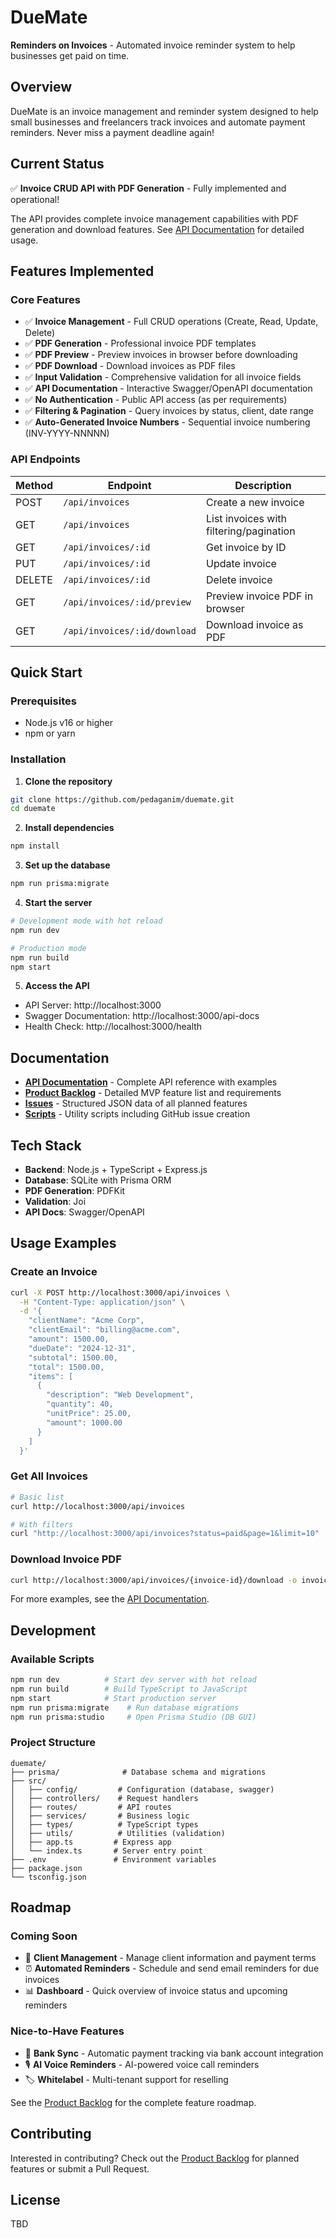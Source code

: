 # DueMate

**Reminders on Invoices** - Automated invoice reminder system to help businesses get paid on time.

## Overview

DueMate is an invoice management and reminder system designed to help small businesses and freelancers track invoices and automate payment reminders. Never miss a payment deadline again!

## Current Status

✅ **Invoice CRUD API with PDF Generation** - Fully implemented and operational!

The API provides complete invoice management capabilities with PDF generation and download features. See [API Documentation](API_README.md) for detailed usage.

## Features Implemented

### Core Features
- ✅ **Invoice Management** - Full CRUD operations (Create, Read, Update, Delete)
- ✅ **PDF Generation** - Professional invoice PDF templates
- ✅ **PDF Preview** - Preview invoices in browser before downloading
- ✅ **PDF Download** - Download invoices as PDF files
- ✅ **Input Validation** - Comprehensive validation for all invoice fields
- ✅ **API Documentation** - Interactive Swagger/OpenAPI documentation
- ✅ **No Authentication** - Public API access (as per requirements)
- ✅ **Filtering & Pagination** - Query invoices by status, client, date range
- ✅ **Auto-Generated Invoice Numbers** - Sequential invoice numbering (INV-YYYY-NNNNN)

### API Endpoints

| Method | Endpoint | Description |
|--------|----------|-------------|
| POST | `/api/invoices` | Create a new invoice |
| GET | `/api/invoices` | List invoices with filtering/pagination |
| GET | `/api/invoices/:id` | Get invoice by ID |
| PUT | `/api/invoices/:id` | Update invoice |
| DELETE | `/api/invoices/:id` | Delete invoice |
| GET | `/api/invoices/:id/preview` | Preview invoice PDF in browser |
| GET | `/api/invoices/:id/download` | Download invoice as PDF |

## Quick Start

### Prerequisites

- Node.js v16 or higher
- npm or yarn

### Installation

1. **Clone the repository**
```bash
git clone https://github.com/pedaganim/duemate.git
cd duemate
```

2. **Install dependencies**
```bash
npm install
```

3. **Set up the database**
```bash
npm run prisma:migrate
```

4. **Start the server**
```bash
# Development mode with hot reload
npm run dev

# Production mode
npm run build
npm start
```

5. **Access the API**
- API Server: http://localhost:3000
- Swagger Documentation: http://localhost:3000/api-docs
- Health Check: http://localhost:3000/health

## Documentation

- **[API Documentation](API_README.md)** - Complete API reference with examples
- **[Product Backlog](PRODUCT_BACKLOG.md)** - Detailed MVP feature list and requirements
- **[Issues](issues.json)** - Structured JSON data of all planned features
- **[Scripts](scripts/README.md)** - Utility scripts including GitHub issue creation

## Tech Stack

- **Backend**: Node.js + TypeScript + Express.js
- **Database**: SQLite with Prisma ORM
- **PDF Generation**: PDFKit
- **Validation**: Joi
- **API Docs**: Swagger/OpenAPI

## Usage Examples

### Create an Invoice

```bash
curl -X POST http://localhost:3000/api/invoices \
  -H "Content-Type: application/json" \
  -d '{
    "clientName": "Acme Corp",
    "clientEmail": "billing@acme.com",
    "amount": 1500.00,
    "dueDate": "2024-12-31",
    "subtotal": 1500.00,
    "total": 1500.00,
    "items": [
      {
        "description": "Web Development",
        "quantity": 40,
        "unitPrice": 25.00,
        "amount": 1000.00
      }
    ]
  }'
```

### Get All Invoices

```bash
# Basic list
curl http://localhost:3000/api/invoices

# With filters
curl "http://localhost:3000/api/invoices?status=paid&page=1&limit=10"
```

### Download Invoice PDF

```bash
curl http://localhost:3000/api/invoices/{invoice-id}/download -o invoice.pdf
```

For more examples, see the [API Documentation](API_README.md).

## Development

### Available Scripts

```bash
npm run dev          # Start dev server with hot reload
npm run build        # Build TypeScript to JavaScript
npm start            # Start production server
npm run prisma:migrate    # Run database migrations
npm run prisma:studio     # Open Prisma Studio (DB GUI)
```

### Project Structure

```
duemate/
├── prisma/              # Database schema and migrations
├── src/
│   ├── config/         # Configuration (database, swagger)
│   ├── controllers/    # Request handlers
│   ├── routes/         # API routes
│   ├── services/       # Business logic
│   ├── types/          # TypeScript types
│   ├── utils/          # Utilities (validation)
│   ├── app.ts         # Express app
│   └── index.ts       # Server entry point
├── .env               # Environment variables
├── package.json
└── tsconfig.json
```

## Roadmap

### Coming Soon
- 👥 **Client Management** - Manage client information and payment terms
- ⏰ **Automated Reminders** - Schedule and send email reminders for due invoices
- 📊 **Dashboard** - Quick overview of invoice status and upcoming reminders

### Nice-to-Have Features
- 🏦 **Bank Sync** - Automatic payment tracking via bank account integration
- 🎙️ **AI Voice Reminders** - AI-powered voice call reminders
- 🏷️ **Whitelabel** - Multi-tenant support for reselling

See the [Product Backlog](PRODUCT_BACKLOG.md) for the complete feature roadmap.

## Contributing

Interested in contributing? Check out the [Product Backlog](PRODUCT_BACKLOG.md) for planned features or submit a Pull Request.

## License

TBD
